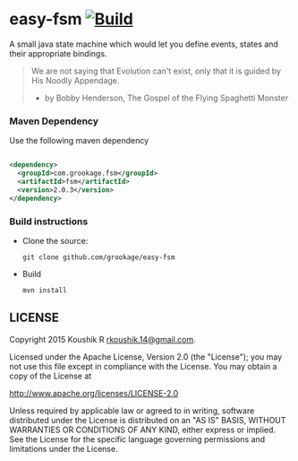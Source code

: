 # easy-fsm [![Build](https://github.com/grookage/easy-fsm/actions/workflows/build.yml/badge.svg)](https://github.com/grookage/easy-fsm/actions/workflows/build.yml)

A small java state machine which would let you define events, states and their appropriate bindings.

> We are not saying that Evolution can't exist, only that it is guided by His Noodly Appendage.
>  - by Bobby Henderson, The Gospel of the Flying Spaghetti Monster

### Maven Dependency

Use the following maven dependency

```xml

<dependency>
  <groupId>com.grookage.fsm</groupId>
  <artifactId>fsm</artifactId>
  <version>2.0.3</version>
</dependency>
```

### Build instructions

- Clone the source:

      git clone github.com/grookage/easy-fsm

- Build

      mvn install

LICENSE
-------

Copyright 2015 Koushik R <rkoushik.14@gmail.com>.

Licensed under the Apache License, Version 2.0 (the "License"); you may not use this file except in
compliance with the License. You may obtain a copy of the License at

http://www.apache.org/licenses/LICENSE-2.0

Unless required by applicable law or agreed to in writing, software distributed under the License is
distributed on an "AS IS" BASIS, WITHOUT WARRANTIES OR CONDITIONS OF ANY KIND, either express or
implied. See the License for the specific language governing permissions and limitations under the
License.
